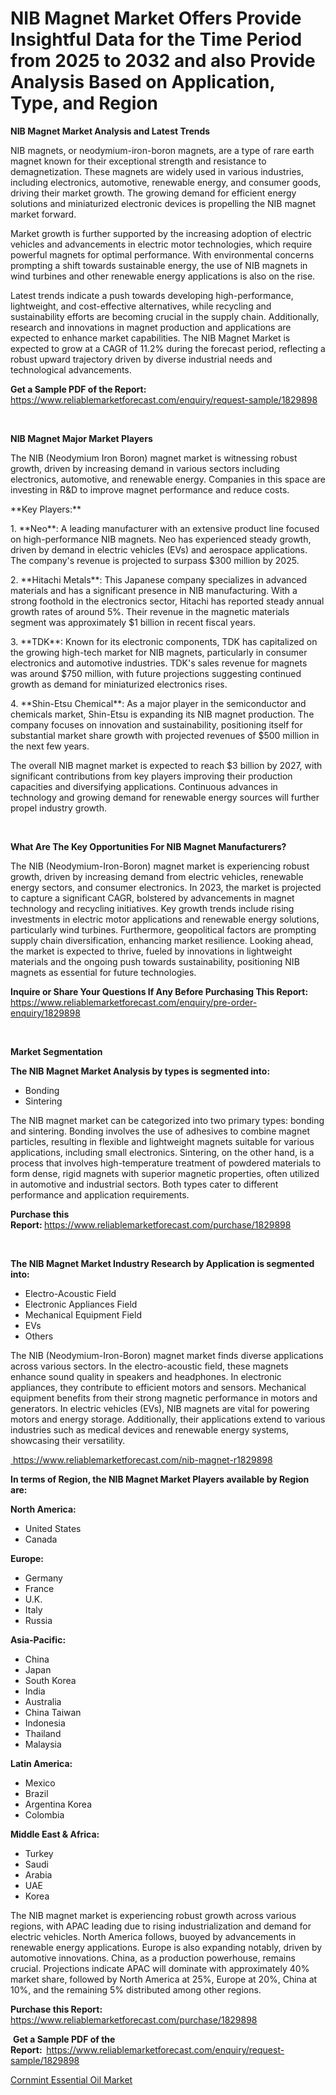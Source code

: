 <p><h1>NIB Magnet Market Offers Provide Insightful Data for the Time Period from 2025 to 2032 and also Provide Analysis Based on Application, Type, and Region</h1></p><p><strong>NIB Magnet Market Analysis and Latest Trends</strong></p>
<p><p>NIB magnets, or neodymium-iron-boron magnets, are a type of rare earth magnet known for their exceptional strength and resistance to demagnetization. These magnets are widely used in various industries, including electronics, automotive, renewable energy, and consumer goods, driving their market growth. The growing demand for efficient energy solutions and miniaturized electronic devices is propelling the NIB magnet market forward. </p><p>Market growth is further supported by the increasing adoption of electric vehicles and advancements in electric motor technologies, which require powerful magnets for optimal performance. With environmental concerns prompting a shift towards sustainable energy, the use of NIB magnets in wind turbines and other renewable energy applications is also on the rise. </p><p>Latest trends indicate a push towards developing high-performance, lightweight, and cost-effective alternatives, while recycling and sustainability efforts are becoming crucial in the supply chain. Additionally, research and innovations in magnet production and applications are expected to enhance market capabilities. The NIB Magnet Market is expected to grow at a CAGR of 11.2% during the forecast period, reflecting a robust upward trajectory driven by diverse industrial needs and technological advancements.</p></p>
<p><strong>Get a Sample PDF of the Report:&nbsp;</strong> <a href="https://www.reliablemarketforecast.com/enquiry/request-sample/1829898?utm_campaign=2288&utm_medium=2&utm_source=Github&utm_content=ia&utm_term=02042025&utm_id=nib-magnet">https://www.reliablemarketforecast.com/enquiry/request-sample/1829898</a></p>
<p>&nbsp;</p>
<p><strong>NIB Magnet Major Market Players</strong></p>
<p><p>The NIB (Neodymium Iron Boron) magnet market is witnessing robust growth, driven by increasing demand in various sectors including electronics, automotive, and renewable energy. Companies in this space are investing in R&D to improve magnet performance and reduce costs. </p><p>**Key Players:**</p><p>1. **Neo**: A leading manufacturer with an extensive product line focused on high-performance NIB magnets. Neo has experienced steady growth, driven by demand in electric vehicles (EVs) and aerospace applications. The company's revenue is projected to surpass $300 million by 2025.</p><p>2. **Hitachi Metals**: This Japanese company specializes in advanced materials and has a significant presence in NIB manufacturing. With a strong foothold in the electronics sector, Hitachi has reported steady annual growth rates of around 5%. Their revenue in the magnetic materials segment was approximately $1 billion in recent fiscal years.</p><p>3. **TDK**: Known for its electronic components, TDK has capitalized on the growing high-tech market for NIB magnets, particularly in consumer electronics and automotive industries. TDK's sales revenue for magnets was around $750 million, with future projections suggesting continued growth as demand for miniaturized electronics rises.</p><p>4. **Shin-Etsu Chemical**: As a major player in the semiconductor and chemicals market, Shin-Etsu is expanding its NIB magnet production. The company focuses on innovation and sustainability, positioning itself for substantial market share growth with projected revenues of $500 million in the next few years.</p><p>The overall NIB magnet market is expected to reach $3 billion by 2027, with significant contributions from key players improving their production capacities and diversifying applications. Continuous advances in technology and growing demand for renewable energy sources will further propel industry growth.</p></p>
<p>&nbsp;</p>
<p><strong>What Are The Key Opportunities For NIB Magnet Manufacturers?</strong></p>
<p><p>The NIB (Neodymium-Iron-Boron) magnet market is experiencing robust growth, driven by increasing demand from electric vehicles, renewable energy sectors, and consumer electronics. In 2023, the market is projected to capture a significant CAGR, bolstered by advancements in magnet technology and recycling initiatives. Key growth trends include rising investments in electric motor applications and renewable energy solutions, particularly wind turbines. Furthermore, geopolitical factors are prompting supply chain diversification, enhancing market resilience. Looking ahead, the market is expected to thrive, fueled by innovations in lightweight materials and the ongoing push towards sustainability, positioning NIB magnets as essential for future technologies.</p></p>
<p><strong>Inquire or Share Your Questions If Any Before Purchasing This Report:</strong> <a href="https://www.reliablemarketforecast.com/enquiry/pre-order-enquiry/1829898?utm_campaign=2288&utm_medium=2&utm_source=Github&utm_content=ia&utm_term=02042025&utm_id=nib-magnet">https://www.reliablemarketforecast.com/enquiry/pre-order-enquiry/1829898</a></p>
<p>&nbsp;</p>
<p><strong>Market Segmentation</strong></p>
<p><strong>The NIB Magnet Market Analysis by types is segmented into:</strong></p>
<p><ul><li>Bonding</li><li>Sintering</li></ul></p>
<p><p>The NIB magnet market can be categorized into two primary types: bonding and sintering. Bonding involves the use of adhesives to combine magnet particles, resulting in flexible and lightweight magnets suitable for various applications, including small electronics. Sintering, on the other hand, is a process that involves high-temperature treatment of powdered materials to form dense, rigid magnets with superior magnetic properties, often utilized in automotive and industrial sectors. Both types cater to different performance and application requirements.</p></p>
<p><strong>Purchase this Report:&nbsp;</strong><a href="https://www.reliablemarketforecast.com/purchase/1829898?utm_campaign=2288&utm_medium=2&utm_source=Github&utm_content=ia&utm_term=02042025&utm_id=nib-magnet">https://www.reliablemarketforecast.com/purchase/1829898</a></p>
<p>&nbsp;</p>
<p><strong>The NIB Magnet Market Industry Research by Application is segmented into:</strong></p>
<p><ul><li>Electro-Acoustic Field</li><li>Electronic Appliances Field</li><li>Mechanical Equipment Field</li><li>EVs</li><li>Others</li></ul></p>
<p><p>The NIB (Neodymium-Iron-Boron) magnet market finds diverse applications across various sectors. In the electro-acoustic field, these magnets enhance sound quality in speakers and headphones. In electronic appliances, they contribute to efficient motors and sensors. Mechanical equipment benefits from their strong magnetic performance in motors and generators. In electric vehicles (EVs), NIB magnets are vital for powering motors and energy storage. Additionally, their applications extend to various industries such as medical devices and renewable energy systems, showcasing their versatility.</p></p>
<p><a href="https://www.reliablemarketforecast.com/nib-magnet-r1829898?utm_campaign=2288&utm_medium=2&utm_source=Github&utm_content=ia&utm_term=02042025&utm_id=nib-magnet">&nbsp;https://www.reliablemarketforecast.com/nib-magnet-r1829898</a></p>
<p><strong>In terms of Region, the NIB Magnet Market Players available by Region are:</strong></p>
<p>
    <p> <strong> North America: </strong>
        <ul>
            <li>United States</li>
            <li>Canada</li>
        </ul>
        </p> 
    <p> <strong> Europe: </strong>
        <ul>
            <li>Germany</li>
            <li>France</li>
            <li>U.K.</li>
            <li>Italy</li>
            <li>Russia</li>
        </ul>
        </p> 
    <p> <strong> Asia-Pacific: </strong>
        <ul>
            <li>China</li>
            <li>Japan</li>
            <li>South Korea</li>
            <li>India</li>
            <li>Australia</li>
            <li>China Taiwan</li>
            <li>Indonesia</li>
            <li>Thailand</li>
            <li>Malaysia</li>
        </ul>
        </p> 
    <p> <strong> Latin America: </strong>
        <ul>
            <li>Mexico</li>
            <li>Brazil</li>
            <li>Argentina Korea</li>
            <li>Colombia</li>
        </ul>
        </p> 
    <p> <strong> Middle East & Africa: </strong>
        <ul>
            <li>Turkey</li>
            <li>Saudi</li>
            <li>Arabia</li>
            <li>UAE</li>
            <li>Korea</li>
        </ul>
    </p>
    </p>
<p><p>The NIB magnet market is experiencing robust growth across various regions, with APAC leading due to rising industrialization and demand for electric vehicles. North America follows, buoyed by advancements in renewable energy applications. Europe is also expanding notably, driven by automotive innovations. China, as a production powerhouse, remains crucial. Projections indicate APAC will dominate with approximately 40% market share, followed by North America at 25%, Europe at 20%, China at 10%, and the remaining 5% distributed among other regions.</p></p>
<p><strong>Purchase this Report: </strong><a href="https://www.reliablemarketforecast.com/purchase/1829898?utm_campaign=2288&utm_medium=2&utm_source=Github&utm_content=ia&utm_term=02042025&utm_id=nib-magnet">https://www.reliablemarketforecast.com/purchase/1829898</a></p>
<p>&nbsp;<strong>Get a Sample PDF of the Report:&nbsp;&nbsp;</strong><a href="https://www.reliablemarketforecast.com/enquiry/request-sample/1829898?utm_campaign=2288&utm_medium=2&utm_source=Github&utm_content=ia&utm_term=02042025&utm_id=nib-magnet">https://www.reliablemarketforecast.com/enquiry/request-sample/1829898</a></p>
<p><strong></strong></p>
<p><p><a href="https://github.com/rosamariarocque98/Market-Research-Report-List-1/blob/main/cornmint-essential-oil-market.md?utm_campaign=2288&utm_medium=2&utm_source=Github&utm_content=ia&utm_term=02042025&utm_id=nib-magnet">Cornmint Essential Oil Market</a></p></p>